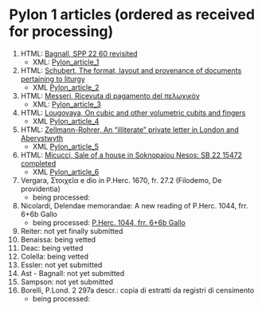 # Pylon 1 articles (ordered as received for processing)

1. HTML: [Bagnall, SPP 22 60 revisited](https://digi.ub.uni-heidelberg.de/editionService/viewer/text/p3test/SPP_22-60_revisited_ra_work_prep#ref)
    - XML: [Pylon_article_1](https://github.com/jcowey/P3/blob/master/pylon/pylon1bagnall/bagnall_spp22_60.xml)
2. HTML: [Schubert, The format, layout and provenance of documents pertaining to liturgy](https://digi.ub.uni-heidelberg.de/editionService/viewer/text/p3test/schubert_liturgy_geography)
    - XML [Pylon_article_2](https://github.com/jcowey/P3/blob/master/pylon/pylon1schubert/schubert_liturgy_geography.xml)
3. HTML: [Messeri, Ricevuta di pagamento del πελωχικόν](https://digi.ub.uni-heidelberg.de/editionService/viewer/text/p3test/messeri_plond2_182a) 
    - XML: [Pylon_article_3](https://github.com/jcowey/P3/blob/master/pylon/pylon1messeri/messeri_plond2_182a.xml)
4. HTML: [Lougovaya, On cubic and other volumetric cubits and fingers](https://digi.ub.uni-heidelberg.de/editionService/viewer/text/p3test/Lougovaya_cubits_and_fingers#ref)
    - XML [Pylon_article_4](https://github.com/jcowey/P3/blob/master/pylon/pylon1lougovaya/lougovaya_pharris1_50.xml)
5. HTML: [Zellmann-Rohrer, An “illiterate” private letter in London and Aberystwyth](https://digi.ub.uni-heidelberg.de/editionService/viewer/text/p3test/ZellmannRohrer_pLond_inv_868)
    - XML [Pylon_article_5](https://github.com/jcowey/P3/blob/master/pylon/pylon1zellmann-rohrer/zellmann_plond3_868.xml)
6. HTML: [Micucci, Sale of a house in Soknopaiou Nesos: SB 22 15472 completed](https://digi.ub.uni-heidelberg.de/editionService/viewer/text/p3test/micucci_sb22_15472)
    - XML [Pylon_article_6](https://github.com/jcowey/P3/blob/master/pylon/pylon1micucci/micucci_sb22_15472.xml)
8. Vergara, Στοιχεῖα e dio in P.Herc. 1670, fr. 27.2 (Filodemo, De providentia)
    - being processed:
10. Nicolardi, Delendae memorandae: A new reading of P.Herc. 1044, frr. 6+6b Gallo
    - being processed: [P.Herc. 1044, frr. 6+6b Gallo](https://papyri.info/dclp/65542)
11. Reiter: not yet finally submitted
12. Benaissa: being vetted
13. Deac: being vetted
14. Colella: being vetted
15. Essler: not yet submitted 
16. Ast - Bagnall: not yet submitted 
17. Sampson: not yet submitted 
18. Borelli, P.Lond. 2 297a descr.: copia di estratti da registri di censimento
    - being processed:
